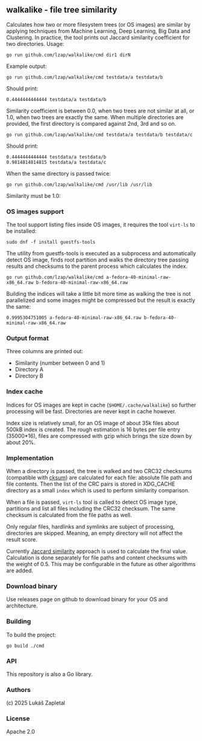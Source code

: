 ## walkalike - file tree similarity

Calculates how two or more filesystem trees (or OS images) are similar by applying techniques from Machine Learning, Deep Learning, Big Data and Clustering. In practice, the tool prints out Jaccard similarity coefficient for two directories. Usage:

    go run github.com/lzap/walkalike/cmd dir1 dirN

Example output:

    go run github.com/lzap/walkalike/cmd testdata/a testdata/b

Should print:

    0.4444444444444 testdata/a testdata/b

Similarity coefficient is between 0.0, when two trees are not similar at all, or 1.0, when two trees are exactly the same. When multiple directories are provided, the first directory is compared against 2nd, 3rd and so on.

    go run github.com/lzap/walkalike/cmd testdata/a testdata/b testdata/c

Should print:

    0.4444444444444 testdata/a testdata/b
    0.9814814814815 testdata/a testdata/c

When the same directory is passed twice:

    go run github.com/lzap/walkalike/cmd /usr/lib /usr/lib

Similarity must be 1.0:

### OS images support

The tool support listing files inside OS images, it requires the tool `virt-ls` to be installed:

    sudo dnf -f install guestfs-tools

The utility from guestfs-tools is executed as a subprocess and automatically detect OS image, finds root partition and walks the directory tree passing results and checksums to the parent process which calculates the index.

    go run github.com/lzap/walkalike/cmd a-fedora-40-minimal-raw-x86_64.raw b-fedora-40-minimal-raw-x86_64.raw

Building the indices will take a little bit more time as walking the tree is not parallelized and some images might be compressed but the result is exactly the same:

    0.9995304751005 a-fedora-40-minimal-raw-x86_64.raw b-fedora-40-minimal-raw-x86_64.raw

### Output format

Three columns are printed out:

* Similarity (number between 0 and 1)
* Directory A
* Directory B

### Index cache

Indices for OS images are kept in cache (`$HOME/.cache/walkalike`) so further processing will be fast. Directories are never kept in cache however.

Index size is relatively small, for an OS image of about 35k files about 500kB index is created. The rough estimation is 16 bytes per file entry (35000*16), files are compressed with gzip which brings the size down by about 20%.

### Implementation

When a directory is passed, the tree is walked and two CRC32 checksums (compatible with [cksum](https://github.com/coreutils/coreutils/blob/master/src/cksum.c)) are calculated for each file: absolute file path and file contents. Then the list of the CRC pairs is stored in XDG_CACHE directory as a small `index` which is used to perform similarity comparison.

When a file is passed, `virt-ls` tool is called to detect OS image type, partitions and list all files including the CRC32 checksum. The same checksum is calculated from the file paths as well.

Only regular files, hardlinks and symlinks are subject of processing, directories are skipped. Meaning, an empty directory will not affect the result score.

Currently [Jaccard similarity](https://en.wikipedia.org/wiki/Jaccard_index) approach is used to calculate the final value. Calculation is done separately for file paths and content checksums with the weight of 0.5. This may be configurable in the future as other algorithms are added.

### Download binary

Use releases page on github to download binary for your OS and architecture.

### Building

To build the project:

    go build ./cmd

### API

This repository is also a Go library.

### Authors

(c) 2025 Lukáš Zapletal

### License

Apache 2.0

